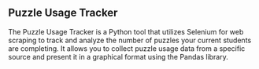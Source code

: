 
## Puzzle Usage Tracker

The Puzzle Usage Tracker is a Python tool that utilizes Selenium for web scraping to track and analyze the number of puzzles your current students are completing. It allows you to collect puzzle usage data from a specific source and present it in a graphical format using the Pandas library.

